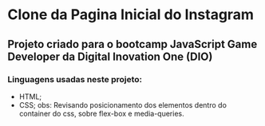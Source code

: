 # Clone da Pagina Inicial do Instagram

## Projeto criado para o bootcamp JavaScript Game Developer da Digital Inovation One (DIO)

### Linguagens usadas neste projeto:
- HTML;
- CSS;
obs: Revisando posicionamento dos elementos dentro do container do css, sobre flex-box e media-queries.
